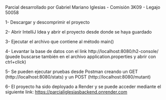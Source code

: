 Parcial desarrollado por Gabriel Mariano Iglesias - Comisión 3K09 - Legajo 50058

1- Descargar y descomprimir el proyecto


2- Abrir IntelliJ Idea y abrir el proyecto desde donde se haya guardado


3- Ejecutar el archivo que contiene al método main()


4- Levantar la base de datos con el link http://localhost:8080/h2-console/ (puede buscarse también en el archivo application.properties y abrir con ctrl+click)


5- Se pueden ejecutar pruebas desde Postman creando un GET (http://localhost:8080/stats) y un POST (http://localhost:8080/mutant) 

6- El proyecto ha sido deployado a Render y se puede acceder mediante el siguiente link: https://parcialiglesiasbackend.onrender.com

